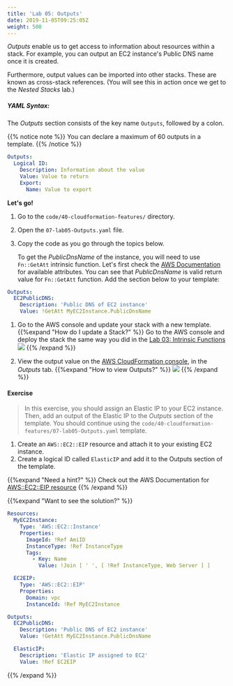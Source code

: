 ```yaml
---
title: 'Lab 05: Outputs'
date: 2019-11-05T09:25:05Z
weight: 500
---
```


_Outputs_ enable us to get access to information about resources within a stack. For example, you can output an EC2 
instance's Public DNS name once it is created.

Furthermore, output values can be imported into other stacks. These are known as cross-stack references. 
(You will see this in action once we get to the _Nested Stacks_ lab.)

##### YAML Syntax:
The _Outputs_ section consists of the key name `Outputs`, followed by a colon. 

{{% notice note %}}
You can declare a maximum of 60 outputs in a template.
{{% /notice %}}

```yaml
Outputs:
  Logical ID:
    Description: Information about the value
    Value: Value to return
    Export:
      Name: Value to export
```

**Let's go!**

1. Go to the `code/40-cloudformation-features/` directory.
1. Open the `07-lab05-Outputs.yaml` file.
1. Copy the code as you go through the topics below.

    To get the _PublicDnsName_ of the instance, you will need to use `Fn::GetAtt` intrinsic function. Let's first check
    the [AWS Documentation](https://docs.aws.amazon.com/en_pv/AWSCloudFormation/latest/UserGuide/aws-properties-ec2-instance.html#aws-properties-ec2-instance-return-values)
    for available attributes. You can see that _PublicDnsName_ is valid return value for `Fn::GetAtt` function.
    Add the section below to your template:

```yaml
Outputs:
  EC2PublicDNS:
    Description: 'Public DNS of EC2 instance'
    Value: !GetAtt MyEC2Instance.PublicDnsName
``` 
1. Go to the AWS console and update your stack with a new template.
{{%expand "How do I update a Stack?" %}}
Go to the AWS console and deploy the stack the same way you did in 
the [Lab 03: Intrinsic Functions](../300-lab-03-functions)
![](/40-cloudformation-features/update-1.gif)
{{% /expand %}}

1. View the output value on the [AWS CloudFormation console](https://console.aws.amazon.com/cloudformation), in the _Outputs_ tab.
{{%expand "How to view Outputs?" %}}
![](/40-cloudformation-features/outputs-1.gif)
{{% /expand %}}

#### Exercise
> In this exercise, you should assign an Elastic IP to your EC2 instance. Then, add an output of the Elastic IP to the _Outputs_ 
>section of the template. You should continue using the `code/40-cloudformation-features/07-lab05-Outputs.yaml` template.

1. Create an `AWS::EC2::EIP` resource and attach it to your existing EC2 instance.
1. Create a logical ID called `ElasticIP` and add it to the Outputs section of the template. 

{{%expand "Need a hint?" %}}
Check out the AWS Documentation for [AWS::EC2::EIP resource](https://docs.aws.amazon.com/en_pv/AWSCloudFormation/latest/UserGuide/aws-properties-ec2-eip.html)
{{% /expand %}}

{{%expand "Want to see the solution?" %}}
```yaml
Resources:
  MyEC2Instance:
    Type: 'AWS::EC2::Instance'
    Properties:
      ImageId: !Ref AmiID
      InstanceType: !Ref InstanceType
      Tags:
        - Key: Name
          Value: !Join [ ' ', [ !Ref InstanceType, Web Server ] ]

  EC2EIP:
    Type: 'AWS::EC2::EIP'
    Properties:
      Domain: vpc
      InstanceId: !Ref MyEC2Instance

Outputs:
  EC2PublicDNS:
    Description: 'Public DNS of EC2 instance'
    Value: !GetAtt MyEC2Instance.PublicDnsName

  ElasticIP:
    Description: 'Elastic IP assigned to EC2'
    Value: !Ref EC2EIP
```
{{% /expand %}}





